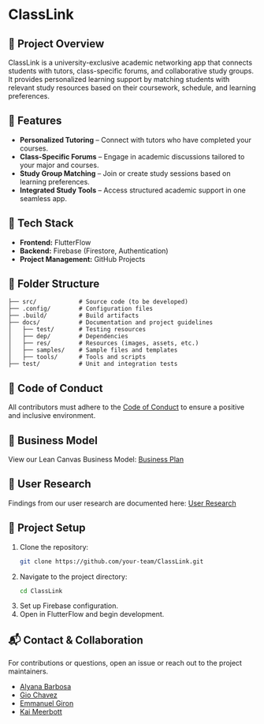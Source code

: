 # ClassLink

## 📌 Project Overview
ClassLink is a university-exclusive academic networking app that connects students with tutors, class-specific forums, and collaborative study groups. It provides personalized learning support by matching students with relevant study resources based on their coursework, schedule, and learning preferences.

## 🚀 Features
- **Personalized Tutoring** – Connect with tutors who have completed your courses.
- **Class-Specific Forums** – Engage in academic discussions tailored to your major and courses.
- **Study Group Matching** – Join or create study sessions based on learning preferences.
- **Integrated Study Tools** – Access structured academic support in one seamless app.

## 🔧 Tech Stack
- **Frontend:** FlutterFlow
- **Backend:** Firebase (Firestore, Authentication)
- **Project Management:** GitHub Projects

## 📂 Folder Structure
```
├── src/            # Source code (to be developed)
├── .config/        # Configuration files
├── .build/         # Build artifacts
├── docs/           # Documentation and project guidelines
│   ├── test/       # Testing resources
│   ├── dep/        # Dependencies
│   ├── res/        # Resources (images, assets, etc.)
│   ├── samples/    # Sample files and templates
│   ├── tools/      # Tools and scripts
├── test/           # Unit and integration tests
```

## 📜 Code of Conduct
All contributors must adhere to the [Code of Conduct](doc/CONDUCT.md) to ensure a positive and inclusive environment.

## 📌 Business Model
View our Lean Canvas Business Model: [Business Plan](docs/BUSINESSPLAN.md)

## 🎯 User Research
Findings from our user research are documented here: [User Research](docs/UserResearch.md)

## 🔄 Project Setup
1. Clone the repository:
   ```bash
   git clone https://github.com/your-team/ClassLink.git
   ```
2. Navigate to the project directory:
   ```bash
   cd ClassLink
   ```
3. Set up Firebase configuration.
4. Open in FlutterFlow and begin development.

## 📬 Contact & Collaboration
For contributions or questions, open an issue or reach out to the project maintainers.
- [Alyana Barbosa](alyana_barbosa@uri.edu)
- [Gio Chavez](giochavez@uri.edu)
- [Emmanuel Giron](emmanuel.giron@uri.edu)
- [Kai Meerbott](kmeerbott13@uri.edu)
